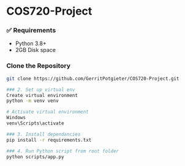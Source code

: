 # COS720-Project

### ✅ Requirements
- Python 3.8+
- 2GB Disk space

### Clone the Repository
```bash
git clone https://github.com/GerritPotgieter/COS720-Project.git

### 2. Set up virtual env
Create virtual environment
python -m venv venv

# Activate virtual environment
Windows
venv\Scripts\activate

### 3. Install dependancies
pip install -r requirements.txt

### 4. Run Python script from root folder
python scripts/app.py 





